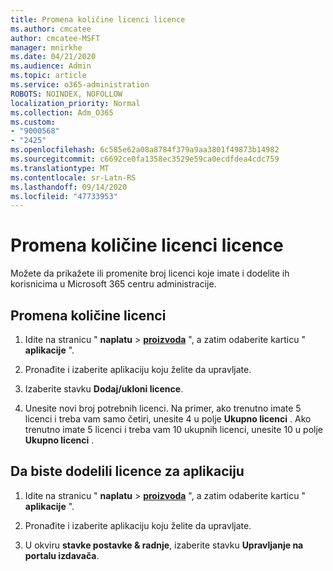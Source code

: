 ```yaml
---
title: Promena količine licenci licence
ms.author: cmcatee
author: cmcatee-MSFT
manager: mnirkhe
ms.date: 04/21/2020
ms.audience: Admin
ms.topic: article
ms.service: o365-administration
ROBOTS: NOINDEX, NOFOLLOW
localization_priority: Normal
ms.collection: Adm_O365
ms.custom:
- "9000568"
- "2425"
ms.openlocfilehash: 6c585e62a08a8784f379a9aa3801f49873b14982
ms.sourcegitcommit: c6692ce0fa1358ec3529e59ca0ecdfdea4cdc759
ms.translationtype: MT
ms.contentlocale: sr-Latn-RS
ms.lasthandoff: 09/14/2020
ms.locfileid: "47733953"
---
```

# <a name="change-app-license-quantity"></a>Promena količine licenci licence

Možete da prikažete ili promenite broj licenci koje imate i dodelite ih korisnicima u Microsoft 365 centru administracije. 

## <a name="to-change-license-quantity"></a>Promena količine licenci

1. Idite na stranicu " **naplatu**  >  **[proizvoda](https://go.microsoft.com/fwlink/p/?linkid=842054)** ", a zatim odaberite karticu " **aplikacije** ".

2. Pronađite i izaberite aplikaciju koju želite da upravljate.  

3. Izaberite stavku **Dodaj/ukloni licence**.

4. Unesite novi broj potrebnih licenci. Na primer, ako trenutno imate 5 licenci i treba vam samo četiri, unesite 4 u polje **Ukupno licenci** . Ako trenutno imate 5 licenci i treba vam 10 ukupnih licenci, unesite 10 u polje **Ukupno licenci** .

## <a name="to-assign-app-licenses"></a>Da biste dodelili licence za aplikaciju

1. Idite na stranicu " **naplatu**  >  **[proizvoda](https://go.microsoft.com/fwlink/p/?linkid=842054)** ", a zatim odaberite karticu " **aplikacije** ".

2. Pronađite i izaberite aplikaciju koju želite da upravljate.  

3. U okviru **stavke postavke & radnje**, izaberite stavku **Upravljanje na portalu izdavača**.